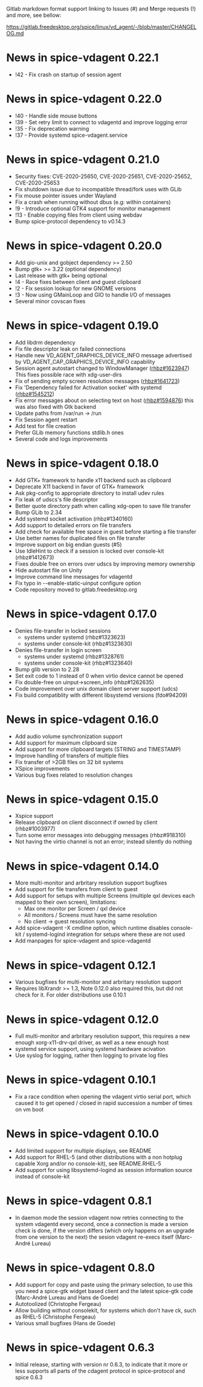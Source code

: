 Gitlab markdown format support linking to Issues (#) and Merge requests (!) and more, see bellow:

https://gitlab.freedesktop.org/spice/linux/vd_agent/-/blob/master/CHANGELOG.md

News in spice-vdagent 0.22.1
===========================
* !42 - Fix crash on startup of session agent

News in spice-vdagent 0.22.0
===========================
* !40 - Handle side mouse buttons
* !39 - Set retry limit to connect to vdagentd and improve logging error
* !35 - Fix deprecation warning
* !37 - Provide systemd spice-vdagent.service

News in spice-vdagent 0.21.0
============================
* Security fixes:
  CVE-2020-25650, CVE-2020-25651, CVE-2020-25652, CVE-2020-25653
* Fix shutdown issue due to incompatible thread/fork uses with GLib
* Fix mouse pointer issues under Wayland
* Fix a crash when running without dbus (e.g: within containers)
* !9  - Introduce optional GTK4 support for monitor management
* !13 - Enable copying files from client using webdav
* Bump spice-protocol dependency to v0.14.3

News in spice-vdagent 0.20.0
============================

* Add gio-unix and gobject dependency >= 2.50
* Bump gtk+ >= 3.22 (optional dependency)
* Last release with gtk+ being optional
* !4 - Race fixes between client and guest clipboard
* !2 - Fix session lookup for new GNOME versions
* !3 - Now using GMainLoop and GIO to handle I/O of messages
* Several minor covscan fixes

News in spice-vdagent 0.19.0
============================

* Add libdrm dependency
* Fix file descriptor leak on failed connections
* Handle new VD_AGENT_GRAPHICS_DEVICE_INFO message advertised by
  VD_AGENT_CAP_GRAPHICS_DEVICE_INFO capability
* Session agent autostart changed to WindowManager ([rhbz#1623947])
  This fixes possible race with xdg-user-dirs
* Fix of sending empty screen resolution messages ([rhbz#1641723])
* Fix 'Dependency failed for Activation socket' with systemd ([rhbz#1545212])
* Fix error messages about on selecting text on host ([rhbz#1594876])
  this was also fixed with Gtk backend
* Update paths from /var/run → /run
* Fix Session agent restart
* Add test for file creation
* Prefer GLib memory functions stdlib.h ones
* Several code and logs improvements

[rhbz#1623947]: https://bugzilla.redhat.com/show_bug.cgi?id=1623947
[rhbz#1641723]: https://bugzilla.redhat.com/show_bug.cgi?id=1641723
[rhbz#1545212]: https://bugzilla.redhat.com/show_bug.cgi?id=1545212
[rhbz#1594876]: https://bugzilla.redhat.com/show_bug.cgi?id=1594876

News in spice-vdagent 0.18.0
============================

* Add GTK+ framework to handle x11 backend such as clipboard
* Deprecate X11 backend in favor of GTK+ framework
* Ask pkg-config to appropriate directory to install udev rules
* Fix leak of udscs's file descriptor
* Better quote directory path when calling xdg-open to save file transfer
* Bump GLib to 2.34
* Add systemd socket activation (rhbz#1340160)
* Add support to detailed errors on file transfers
* Add check for available free space in guest before starting a file transfer
* Use better names for duplicated files on file transfer
* Improve support on big endian guests (#5)
* Use IdleHint to check if a session is locked over console-kit (rhbz#1412673)
* Fixes double free on errors over udscs by improving memory ownership
* Hide autostart file on Unity
* Improve command line messages for vdagentd
* Fix typo in --enable-static-uinput configure option
* Code repository moved to gitlab.freedesktop.org

News in spice-vdagent 0.17.0
============================

* Denies file-transfer in locked sessions
  * systems under systemd (rhbz#1323623)
  * systems under console-kit (rhbz#1323630)
* Denies file-transfer in login screen
  * systems under systemd (rhbz#1328761)
  * systems under console-kit (rhbz#1323640)
* Bump glib version to 2.28
* Set exit code to 1 instead of 0 when virtio device cannot be opened
* Fix double-free on uinput->screen_info (rhbz#1262635)
* Code improvement over unix domain client server support (udcs)
* Fix build compatiblity with different libsystemd versions (fdo#94209)

News in spice-vdagent 0.16.0
============================

* Add audio volume synchronization support
* Add support for maximum clipboard size
* Add support for more clipboard targets (STRING and TIMESTAMP)
* Improve handling of transfers of multiple files
* Fix transfer of >2GB files on 32 bit systems
* XSpice improvements
* Various bug fixes related to resolution changes

News in spice-vdagent 0.15.0
============================

* Xspice support
* Release clipboard on client disconnect if owned by client (rhbz#1003977)
* Turn some error messages into debugging messages (rhbz#918310)
* Not having the virtio channel is not an error; instead silently do nothing

News in spice-vdagent 0.14.0
============================

* More multi-monitor and arbritary resolution support bugfixes
* Add support for file transfers from client to guest
* Add support for setups with multiple Screens (multiple qxl devices each
  mapped to their own screen), limitations:
  * Max one monitor per Screen / qxl device
  * All monitors / Screens must have the same resolution
  * No client -> guest resolution syncing
* Add spice-vdagent -X cmdline option, which runtime disables console-kit /
  systemd-logind integration for setups where these are not used
* Add manpages for spice-vdagent and spice-vdagentd

News in spice-vdagent 0.12.1
============================

* Various bugfixes for multi-monitor and arbritary resolution support
* Requires libXrandr >= 1.3, Note 0.12.0 also required this, but did not
  check for it. For older distributions use 0.10.1

News in spice-vdagent 0.12.0
============================

* Full multi-monitor and arbritary resolution support, this requires a new
  enough xorg-x11-drv-qxl driver, as well as a new enough host
* systemd service support, using systemd hardware acivation
* Use syslog for logging, rather then logging to private log files

News in spice-vdagent 0.10.1
============================

* Fix a race condition when opening the vdagent virtio serial port, which
  caused it to get opened / closed in rapid succession a number of times
  on vm boot

News in spice-vdagent 0.10.0
============================

* Add limited support for multiple displays, see README
* Add support for RHEL-5 (and other distributions with a non hotplug
  capable Xorg and/or no console-kit), see README.RHEL-5
* Add support for using libsystemd-logind as session information source
  instead of console-kit

News in spice-vdagent 0.8.1
===========================

* In daemon mode the session vdagent now retries connecting to the system
  vdagentd every second, once a connection is made a version check is done,
  if the version differs (which only happens on an upgrade from one version
  to the next) the sesion vdagent re-execs itself (Marc-André Lureau)

News in spice-vdagent 0.8.0
===========================

* Add support for copy and paste using the primary selection, to use this
  you need a spice-gtk widget based client and the latest spice-gtk code
  (Marc-André Lureau and Hans de Goede)
* Autotoolized (Christophe Fergeau)
* Allow building without consolekit, for systems which don't have ck, such
  as RHEL-5 (Christophe Fergeau)
* Various small bugfixes (Hans de Goede)

News in spice-vdagent 0.6.3
===========================

* Initial release, starting with version nr 0.6.3, to indicate that it
  more or less supports all parts of the cdagent protocol in spice-protocol
  and spice 0.6.3
